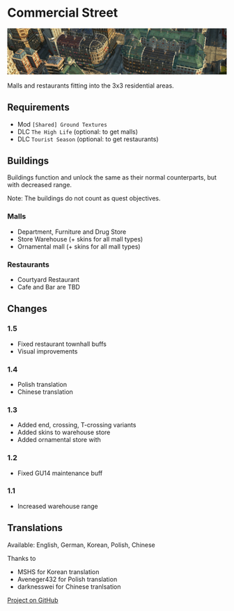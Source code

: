 # Commercial Street

![](./banner.png)

Malls and restaurants fitting into the 3x3 residential areas.

## Requirements

- Mod `[Shared] Ground Textures`
- DLC `The High Life` (optional: to get malls)
- DLC `Tourist Season` (optional: to get restaurants)

## Buildings

Buildings function and unlock the same as their normal counterparts, but with decreased range.

Note: The buildings do not count as quest objectives.

### Malls

- Department, Furniture and Drug Store
- Store Warehouse (+ skins for all mall types)
- Ornamental mall (+ skins for all mall types)

### Restaurants

- Courtyard Restaurant
- Cafe and Bar are TBD

## Changes

### 1.5

- Fixed restaurant townhall buffs
- Visual improvements

### 1.4

- Polish translation
- Chinese translation

### 1.3

- Added end, crossing, T-crossing variants
- Added skins to warehouse store
- Added ornamental store with

### 1.2

- Fixed GU14 maintenance buff

### 1.1

- Increased warehouse range

## Translations

Available: English, German, Korean, Polish, Chinese

Thanks to
- MSHS for Korean translation
- Aveneger432 for Polish translation
- darknesswei for Chinese tranlsation

[Project on GitHub](https://github.com/jakobharder/anno-1800-jakobs-mods)
